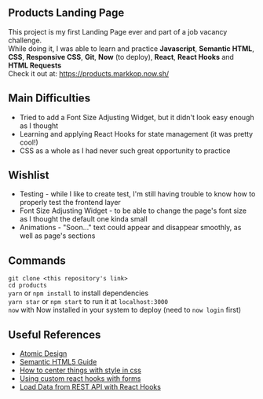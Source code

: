 ## Products Landing Page

This project is my first Landing Page ever and part of a job vacancy challenge.\
While doing it, I was able to learn and practice **Javascript**, **Semantic HTML**, **CSS**, **Responsive CSS**, **Git**, **Now** (to deploy), **React**, **React Hooks** and **HTML Requests**\
Check it out at: https://products.markkop.now.sh/

## Main Difficulties

- Tried to add a Font Size Adjusting Widget, but it didn't look easy enough as I thought
- Learning and applying React Hooks for state management (it was pretty cool!)
- CSS as a whole as I had never such great opportunity to practice

## Wishlist

- Testing - while I like to create test, I'm still having trouble to know how to properly test the frontend layer
- Font Size Adjusting Widget - to be able to change the page's font size as I thought the default one kinda small
- Animations - "Soon..." text could appear and disappear smoothly, as well as page's sections

## Commands

`git clone <this repository's link>`\
`cd products`\
`yarn` or `npm install` to install dependencies\
`yarn star` or `npm start` to run it at `localhost:3000`\
`now` with Now installed in your system to deploy (need to `now login` first)

## Useful References

- [Atomic Design](http://bradfrost.com/blog/post/atomic-web-design/)
- [Semantic HTML5 Guide](https://www.semrush.com/blog/semantic-html5-guide/)
- [How to center things with style in css](https://www.freecodecamp.org/news/how-to-center-things-with-style-in-css-dc87b7542689/)
- [Using custom react hooks with forms](https://upmostly.com/tutorials/using-custom-react-hooks-simplify-forms)
- [Load Data from REST API with React Hooks](https://www.andreasreiterer.at/rest-api-react-hooks)

